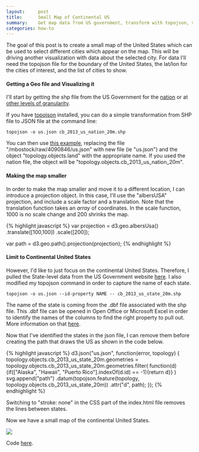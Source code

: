 ```yaml
---
layout:     post
title:      Small Map of Continental US
summary:    Get map data from US government, transform with topojson, view with D3
categories: how-to
---
```


The goal of this post is to create a small map of the United States which can be used to select different cities which appear on the map. This will be driving another visualization with data about the selected city. For data I'll need the topojson file for the boundary of the United States, the lat/lon for the cities of interest, and the list of cities to show. 

#### Getting a Geo file and Visualizing it
I'll start by getting the shp file from the US Government for the [nation](https://www.census.gov/geo/maps-data/data/cbf/cbf_nation.html) or at [other levels of granularity](https://www.census.gov/geo/maps-data/data/tiger-cart-boundary.html).

If you have [topojson](https://github.com/mbostock/topojson/wiki/Installation) installed, you can do a simple transformation from SHP file to JSON file at the command line: 
	
	topojson -o us.json cb_2013_us_nation_20m.shp

You can then use [this example](http://bl.ocks.org/mbostock/4134057), replacing the file "/mbostock/raw/4090846/us.json" with new file (ie "us.json") and the object "topology.objects.land" with the appropriate name. If you used the nation file, the object will be "topology.objects.cb_2013\_us\_nation\_20m".

#### Making the map smaller

In order to make the map smaller and move it to a different location, I can introduce a projection object. In this case, I'll use the "albersUSA" projection, and include a scale factor and a translation. Note that the translation function takes an _array_ of coordinates. In the scale function, 1000 is no scale change and 200 shrinks the map.  

{% highlight javascript %}
var projection = d3.geo.albersUsa()
	.translate([100,100])
    .scale([200]);

var path = d3.geo.path().projection(projection);
{% endhighlight %}

#### Limit to Continental United States
However, I'd like to just focus on the continental United States. Therefore, I pulled the State-level data from the US Government website [here](https://www.census.gov/geo/maps-data/data/cbf/cbf_state.html). I also modified my topojson command in order to capture the name of each state. 

	topojson -o us.json --id-property NAME -- cb_2013_us_state_20m.shp 

The name of the state is coming from the .dbf file associated with the shp file. This .dbf file can be opened in Open Office or Microsoft Excel in order to identify the names of the columns to find the right property to pull out. More information on that [here](http://fileinfo.com/extension/dbf).

Now that I've identified the states in the json file, I can remove them before creating the path that draws the US as shown in the code below.

{% highlight javascript %}
d3.json("us.json", function(error, topology) {
  topology.objects.cb_2013_us_state_20m.geometries = 
  	topology.objects.cb_2013_us_state_20m.geometries.filter(
  		function(d){if(["Alaska", "Hawaii", "Puerto Rico"].indexOf(d.id) == -1){return d}}
  		)
  svg.append("path")
      .datum(topojson.feature(topology, topology.objects.cb_2013_us_state_20m))
      .attr("d", path);
});
{% endhighlight %}

Switching to "stroke: none" in the CSS part of the index.html file removes the lines between states. 

Now we have a small map of the continental United States.  

![](https://lh3.googleusercontent.com/-cXN3IcuM2KE/VK2qeByt70I/AAAAAAAAbg4/TEZ8vB083pA/w402-h234-no/thumbnail.png)

Code [here](http://bl.ocks.org/zanarmstrong/42dc0ba7b6b561d4d99e).






